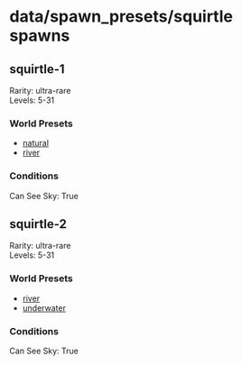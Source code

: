 # data/spawn_presets/squirtle spawns  
  
## squirtle-1  
Rarity: ultra-rare  
Levels: 5-31  
  
### World Presets  
* [natural](data/spawn_data/natural.md)  
* [river](data/spawn_data/river.md)  
  
### Conditions  
Can See Sky: True  
  
## squirtle-2  
Rarity: ultra-rare  
Levels: 5-31  
  
### World Presets  
* [river](data/spawn_data/river.md)  
* [underwater](data/spawn_data/underwater.md)  
  
### Conditions  
Can See Sky: True  
